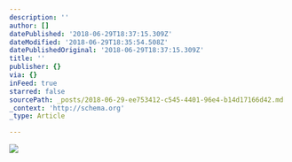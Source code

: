 ```yaml
---
description: ''
author: []
datePublished: '2018-06-29T18:37:15.309Z'
dateModified: '2018-06-29T18:35:54.508Z'
datePublishedOriginal: '2018-06-29T18:37:15.309Z'
title: ''
publisher: {}
via: {}
inFeed: true
starred: false
sourcePath: _posts/2018-06-29-ee753412-c545-4401-96e4-b14d17166d42.md
_context: 'http://schema.org'
_type: Article

---
```

![](https://the-grid-user-content.s3-us-west-2.amazonaws.com/1ec2b9d4-c974-44be-86f3-b7ca0b3b61c9.jpg)